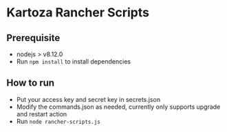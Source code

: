# Kartoza Rancher Scripts

## Prerequisite

- nodejs > v8.12.0
- Run `npm install` to install dependencies

## How to run

- Put your access key and secret key in secrets.json
- Modify the commands.json as needed, currently only supports upgrade and restart action
- Run `node rancher-scripts.js`

